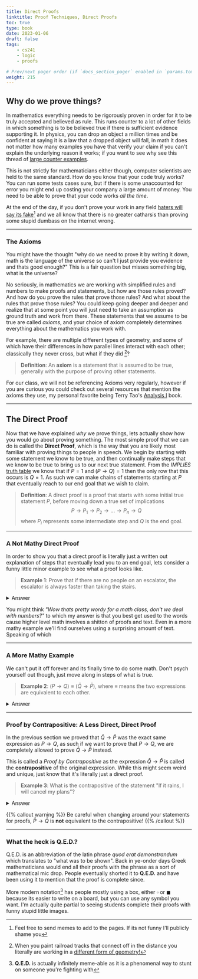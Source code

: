 ```yaml
---
title: Direct Proofs
linktitle: Proof Techniques, Direct Proofs
toc: true
type: book
date: 2023-01-06
draft: false
tags:
    - cs241
    - logic
    - proofs

# Prev/next pager order (if `docs_section_pager` enabled in `params.toml`)
weight: 215
---
```


## Why do we prove things?

In mathematics everything needs to be rigorously proven in order for it to be truly accepted and believed as rule. This runs counter to a lot of other fields in which something is to be believed true if there is sufficient evidence supporting it. In physics, you can drop an object a million times and be confident at saying it is a law that a dropped object will fall, in math it does not matter how many examples you have that verify your claim if you can't explain the underlying reason it works; if you want to see why see this thread of [large counter examples](https://math.stackexchange.com/questions/514/conjectures-that-have-been-disproved-with-extremely-large-counterexamples).

This is not strictly for mathematicians either though, computer scientists are held to the same standard. How do you know that your code truly works? You can run some tests cases sure, but if there is some unaccounted for error you might end up costing your company a large amount of money. You need to be able to prove that your code works *all the time*.

At the end of the day, if you don't prove your work in any field [haters will say its fake](https://www.youtube.com/shorts/DlYzYgV5-8c)[^haters_meme] and we all know that there is no greater catharsis than proving some stupid dumbass on the internet wrong.

---

### The Axioms

You might have the thought "why do we need to prove it by writing it down, math is the language of the universe so can't I just provide you evidence and thats good enough?" This is a fair question but misses something big, what is the universe?

No seriously, in mathematics we are working with simplified rules and numbers to make proofs and statements, but how are those rules proved? And how do you prove the rules that prove those rules? And what about the rules that prove those rules? You could keep going deeper and deeper and realize that at some point you will just need to take an assumption as ground truth and work from there. These statements that we assume to be true are called *axioms*, and your choice of axiom completely determines everything about the mathematics you work with.

For example, there are multiple different types of geometry, and some of which have their differences in how parallel lines interact with each other; classically they never cross, but what if they did [^projective_geometry]?

> __Definition__: An __axiom__ is a statement that is assumed to be true, generally with the purpose of proving other statements.

For our class, we will not be referencing Axioms very regularly, however if you are curious you could check out several resources that mention the axioms they use, my personal favorite being Terry Tao's [Analysis I](https://www.amazon.com/Analysis-Third-Texts-Readings-Mathematics/dp/9380250649) book.

---

## The Direct Proof

Now that we have explained *why* we prove things, lets actually show how you would go about proving something. The most simple proof that we can do is called the __Direct Proof__, which is the way that you are likely most familiar with proving things to people in speech. We begin by starting with some statement we know to be true, and then continually make steps that we know to be true to bring us to our next true statement. From the *IMPLIES* [truth table](/course/introtologic/sections/logicaloperators/#implies) we know that if $P=1$ and $(P\rightarrow Q)=1$ then the only row that this occurs is $Q=1$. As such we can make chains of statements starting at $P$ that eventually reach to our end goal that we wish to claim.

> __Definition__: A direct proof is a proof that starts with some initial true statement $P$, before moving down a true set of implications $$P\rightarrow P_1\rightarrow P_2 \rightarrow\ldots\rightarrow P_n \rightarrow Q$$ where $P_i$ represents some intermediate step and $Q$ is the end goal.

---

### A Not Mathy Direct Proof

In order to show you that a direct proof is literally just a written out explanation of steps that eventually lead you to an end goal, lets consider a funny little minor example to see what a proof looks like.
> __Example 1__: Prove that if there are no people on an escalator, the escalator is always faster than taking the stairs.
<details>
  <summary>Answer</summary>
    <i>Proof</i>: Imagine that the fastest rate you could climb the stairs was $v$. Since the escalator is just a staircase with no people on it you can run up the escalator at speed $v$. However the escalator is also moving up at speed $v_e$, therefore you are moving up the escalator at speed $v+v_e$. 
    <br/> Since $v_e>0$ in order to move up, we can say that
    $$v < v+v_e$$
    which proves our claim.<br/>
    <b>Q.E.D.</b>
</details>

You might think *"Wow thats pretty wordy for a math class, don't we deal with numbers?"* to which my answer is that you best get used to the words cause higher level math involves a shitton of proofs and text. Even in a more mathy example we'll find ourselves using a surprising amount of text. Speaking of which

---

### A More Mathy Example

We can't put it off forever and its finally time to do some math. Don't psych yourself out though, just move along in steps of what is true.

> __Example 2__: $(P\rightarrow Q) \equiv (\bar{Q}\rightarrow\bar{P})$, where $\equiv$ means the two expressions are equivalent to each other.
<details>
  <summary>Answer</summary>
    <i>Proof</i>: If two expressions are equivalent, that means that they will always have the same output as each other if given the same input. Since a truth table is literally listing out all the different input output pairs, if the truth tables are equivalent then the expressions are.
    {{< math >}}
    $$\begin{array}{c c|c|c c|c}
    P & Q & P\rightarrow Q & \bar{Q} & \bar{P} & \bar{Q}\rightarrow\bar{P} \\\hline
    0 & 0 & 1 & 1 & 1 & 1 \\
    0 & 1 & 1 & 0 & 1 & 1 \\
    1 & 0 & 0 & 1 & 0 & 0 \\
    1 & 1 & 1 & 0 & 0 & 1
    \end{array},$$
    {{< /math >}}
    note that we included intermediate steps to make the work more clear. Since the two truth tables are the same, the expressions are equal.</br>
    <b>Q.E.D.</b>
</details>

---

### Proof by Contrapositive: A Less Direct, Direct Proof

In the previous section we proved that $\bar{Q}\rightarrow\bar{P}$ was the exact same expression as $P\rightarrow Q$, as such if we want to prove that $P\rightarrow Q$, we are completely allowed to prove $\bar{Q}\rightarrow\bar{P}$ instead.

This is called a *Proof by Contrapositive* as the expression $\bar{Q}\rightarrow\bar{P}$ is called the __contrapositive__ of the original expression. While this might seem weird and unique, just know that it's literally just a direct proof.

> __Example 3__: What is the contrapositive of the statement "If it rains, I will cancel my plans"?
<details>
  <summary>Answer</summary>
    Reading our statement, we can see that $P=$"it is raining" and $Q=$"I cancel my plans" which makes $P\rightarrow Q$ our original statement. To turn this into the contrapositive we flip the order and invert the statements. This gives us "If I don't cancel my plans, then it is not raining".
</details>

{{% callout warning %}}
Be careful when changing around your statements for proofs, $\bar{P}\rightarrow\bar{Q}$ is __not__ equivalent to the contrapositive!
{{% /callout %}}

---

### What the heck is Q.E.D.?

Q.E.D. is an abbreviation of the latin phrase *quod erat demonstrandum* which translates to "what was to be shown". Back in ye-onder days Greek mathematicians would end all their proofs with the phrase as a sort of mathematical mic drop. People eventually shorted it to __Q.E.D.__ and have been using it to mention that the proof is complete since.

More modern notation[^qed_meme] has people mostly using a box, either $\square$ or $\blacksquare$ because its easier to write on a board, but you can use any symbol you want. I'm actually quite partial to seeing students complete their proofs with funny stupid little images.

[^projective_geometry]: When you paint railroad tracks that connect off in the distance you literally are working in a [different form of geometry!](https://en.wikipedia.org/wiki/Projective_geometry#History)

[^haters_meme]: Feel free to send memes to add to the pages. If its not funny I'll publicly shame you

[^qed_meme]: __Q.E.D.__ is actually infinitely meme-able as it is a phenomenal way to stunt on someone you're fighting with
